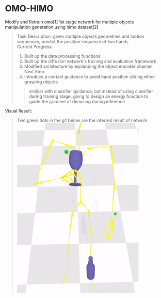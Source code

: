 # OMO-HIMO
Modify and Retrain omo[1] 1st stage network for multiple objects manipulation generation using himo dataset[2]
> Task Description: given mutliple objects geometries and motion sequences, predict the position sequence of two hands  
> Current Progress:  
>   1. Built up the data processing functions
>   2. Built up the diffusion network's training and evaluation framework  
>   3. Modified architecture by explanding the object encoder channel  
> Next Step:
>   1. Introduce a contact guidance to avoid hand position sliding when grasping objects
>>    similiar with classifier guidance, but instead of using classifier during training stage, going to design an energy function to guide the gradient of denosing during inference

Visual Result:
> Two green dots in the gif below are the inferred result of network
![image](https://github.com/Hongboooooo/OMO-HIMO/blob/main/omo-himo.gif)
